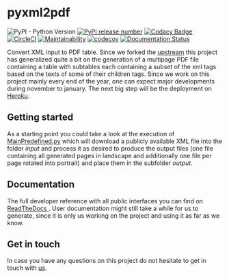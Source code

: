 # pyxml2pdf

![PyPI - Python Version](https://img.shields.io/pypi/pyversions/pyxml2pdf)
[![PyPI release number](https://badge.fury.io/py/pyxml2pdf.svg)](https://pypi.org/project/pyxml2pdf/)
[![Codacy Badge](https://api.codacy.com/project/badge/Grade/d8cd591a0e814ed59f9e6f4a0ac5cf4c)](https://www.codacy.com/manual/blus_projects/pyxml2pdf?utm_source=github.com&amp;utm_medium=referral&amp;utm_content=BjoernLudwigPTB/pyxml2pdf&amp;utm_campaign=Badge_Grade)
[![CircleCI](https://circleci.com/gh/BjoernLudwigPTB/pyxml2pdf.svg?style=shield)](https://circleci.com/gh/BjoernLudwigPTB/pyxml2pdf)
[![Maintainability](https://api.codeclimate.com/v1/badges/fe9134d2e9449bd42175/maintainability)](https://codeclimate.com/github/BjoernLudwigPTB/pyxml2pdf/maintainability)
[![codecov](https://codecov.io/gh/BjoernLudwigPTB/pyxml2pdf/branch/master/graph/badge.svg)](https://codecov.io/gh/BjoernLudwigPTB/pyxml2pdf)
[![Documentation Status](https://readthedocs.org/projects/pyxml2pdf/badge/?version=latest)](https://pyxml2pdf.readthedocs.io/en/latest/?badge=latest)


Convert XML input to PDF table. Since we forked the
[upstream](https://github.com/kuras120/XMLToPDFConverter) this project has generalized
quite a bit on the generation of a multipage PDF file containing a table with
subtables each containing a subset of the xml tags based on the texts of some of
their children tags. Since we work on this project mainly every end of the year, one
 can expect major developments during november to january. The next big step will be
  the deployment on [Heroku](https://www.heroku.com). 

## Getting started 
As a starting point you could take a look at the execution of
[MainPredefined.py](pyxml2pdf/MainPredefined.py) which will download a publicly available XML
file into the folder *input* and process it as desired to produce the output files
(one file containing all generated pages in landscape and additionally one file per
page rotated into portrait) and place them in the subfolder *output*.

## Documentation

The full developer reference with all public interfaces you can find on [ReadTheDocs
](https://pyxml2pdf.readthedocs.io/). User documentation might still take a while for
us to generate, since it is only us working on the project and using it as far as we
know.
 
 ## Get in touch
 
 In case you have any questions on this project do not hesitate to get in touch with
 [us](https://github.com/BjoernLudwigPTB/pyxml2pdf/graphs/contributors).
